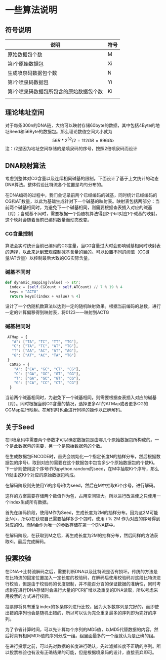 # 一些算法说明

## 符号说明

| 说明                   | 符号  |
|----------------------|-----|
| 原始数据包个数              | M   |
| 第i个原始数据包             | Xi  |
| 生成喷泉码数据包个数           | N   |
| 第i个喷泉码数据包            | Yi  |
| 第i个喷泉码数据包所包含的原始数据包个数 | Ki  |
|                      |     |

## 理论地址空间
对于每条300n的DNA链，大约可以映射存储60byte的数据，其中包括4Byte的地址Seed和56Byte的数据包。那么理论数值空间大小就为
$$
56B * 2^{32} / 2= 112GB = 896Gb
$$
注：/2是因为地址空间存储的是喷泉码的序号，按照2倍喷泉码而设计



## DNA映射算法

考虑到整体对CG含量以及连续相同碱基的限制，下面设计了基于上文统计的动态DNA算法。整体假设比特流各个位置是均匀分布的。

在DNA编码的过程中，我们会记录前两个已经编码的碱基，同时统计已经编码的CG和AT数量，以此为基础生成针对下一个碱基的映射表。映射表包括两部分：当前两个碱基相同时，为避免下一个碱基相同，则需要根据查表插入对应的碱基（对）；当碱基不同时，需要根据一个伪随机算法得到2个bit对应1个碱基的映射，这个映射会随着当前已编码数量而动态改变。

### CG含量控制

算法会实时统计当前已编码的CG含量，当CG含量过大时会影响碱基相同时映射表的选择，以此来达到宏观控制碱基含量的目的。可以设置不同的阈值（CG含量/AT含量）以控制最后大致的CG实际含量。

### 碱基不同时

```python
def dynamic_mapping(value) -> str:
  index = (self.CGCount + self.ATCount) // 7 % 19 % 4
  keys = "ACTG"
  return keys[(index + value) % 4]
```

设计了一个伪随机数算法以达到一定的随机映射效果。根据当前编码的总数，进行一定的计算偏移得到映射表，将0123一一映射到ACTG

### 碱基相同时

```python
 ATMap = {
   "A": ["TA", "TC", "TT", "TG"],
   "C": ["TA", "TC", "AT", "TG"],
   "T": ["AA", "AC", "AT", "AG"],
   "G": ["AT", "AC", "TA", "TG"]
 }
  CGMap = {
    "A": ["CA", "GC", "CT", "CG"],
    "C": ["GA", "GC", "GT", "GG"],
    "T": ["GA", "GC", "GT", "CG"],
    "G": ["CA", "CC", "CT", "CG"]
  }
```

当前两个碱基相同时，为避免下一个碱基相同，则需要根据查表插入对应的碱基（对）。同时根据当前CG含量的情况，选择更多AT的ATMap或者更多CG的CGMap进行映射。在解码时也会进行同样的操作以正确解码。





## 关于Seed

在lt喷泉码中需要两个参数才可以确定数据包是由哪几个原始数据包所构成的。一个是此数据包的需要，另一个是原始数据包的个数。

在生成数据包ENCODE时，首先会初始化一个指定长度N的抽样分布，然后根据数据包的序号i，取到对应的需要在这个数据包中包含多少个原始数据包的个数Ki。下一步则使用这个序号i作为python.random的seed，在M中抽取Ki个序号，那么Yi就由这Ki个对应的原始数据包构成。

在解码阶段则先使用Yi的序号i作为seed，然后在M中抽取Ki个序号，进行解码。

这样的方案需要存储两个数值作为包，占用空间较大。所以进行改进使之只使用一个index生成所有数据。

首先在编码阶段，使用M作为Seed，生成长度为2M的抽样分布。因为这2M可能比N小，所以i在获取自己需要抽样多少个包时，使用 i % 2M 作为对应的序号得到对应的Ki。而M会作为唯一的参数存储在第一个DNA链中。

在解码阶段，在获取到M之后，再生成长度为2M的抽样分布，然后同样的方法获取Ki。最后完成解码。



## 投票校验

在DNA->比特流解码之后，需要判断DNA以及比特流是否有损坏。传统的方法是在比特流的固定位置加入一定长度的校验码，在解码后使用校验码对这段比特流进行校验，但是由于校验码的长度限制，并不能百分百的保证数据的准确性，同时考虑到在进行DNA存储时会进行大量的PCR扩增以及重复的DNA读取，所以考虑采用投票的方式进行校验。

投票即将具有重复index的多条序列进行比较，因为大多数序列是完好的，而即使出错的序列也会是随机出错的，所以可以认为完全重复最多的序列即为完好的序列。

为了节省计算时间，可以先计算每个序列的MD5值，以MD5代替数据的内容，然后将具有相同MD5值的序列分成一组。组里面最多的一个组就认为是正确的组。

在进行投票之前，可以先对数据的长度进行确认，先过滤掉长度不正确的序列。所以投票校验也有没有正确结果的可能，但是根据喷泉码的设计，直接丢弃即可。
